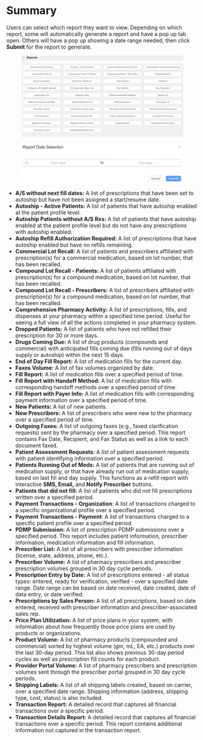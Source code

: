 # Summary

Users can select which report they want to view. Depending on which report, some will automatically generate a report and have a pop up tab open. Others will have a pop up showing a date range needed, then click **Submit** for the report to generate.

<figure><img src="../.gitbook/assets/image (317).png" alt=""><figcaption></figcaption></figure>

<figure><img src="../.gitbook/assets/image (319).png" alt="" width="563"><figcaption></figcaption></figure>

* **A/S without next fill dates:** A list of prescriptions that have been set to autoship but have not been assigned a start/resume date.
* **Autoship - Active Patients:** A list of patients that have autoship enabled at the patient profile level.
* **Autoship Patients without A/S Rxs:** A list of patients that have autoship enabled at the patient profile level but do not have any prescriptions with autoship enabled.
* **Autoship Refill Authorization Required:** A list of prescriptions that have autoship enabled but have no refills remaining.
* **Commercial Lot Recall:** A list of patients and prescribers affiliated with prescription(s) for a commercial medication, based on lot number, that has been recalled.
* **Compound Lot Recall - Patients:** A list of patients affiliated with prescription(s) for a compound medication, based on lot number, that has been recalled.
* **Compound Lot Recall - Prescribers:** A list of prescribers affiliated with prescription(s) for a compound medication, based on lot number, that has been recalled.
* **Comprehensive Pharmacy Activity:** A list of prescriptions, fills, and dispenses at your pharmacy within a specified time period. Useful for seeing a full view of all the actions completed in your pharmacy system.
* **Dropped Patients:** A list of patients who have not refilled their prescription for 30 or more days.
* **Drugs Coming Due:** A list of drug products (compounds and commercial) with anticipated fills coming due (fills running out of days supply or autoship) within the next 15 days.
* **End of Day Fill Report:** A list of medication fills for the current day.
* **Faxes Volume:** A list of fax volumes organized by date.
* **Fill Report:** A list of medication fills over a specified period of time.
* **Fill Report with Handoff Method:** A list of medication fills with corresponding handoff methods over a specified period of time.
* **Fill Report with Payer Info:** A list of medication fills with corresponding payment information over a specified period of time.
* **New Patients:** A list of new patients.
* **New Prescribers:** A list of prescribers who were new to the pharmacy over a specified period of time.
* **Outgoing Faxes:** A list of outgoing faxes (e.g., faxed clarification requests) sent by the pharmacy over a specified period. This report contains Fax Date, Recipient, and Fax Status as well as a link to each document faxed.
* **Patient Assessment Requests:** A list of patient assessment requests with patient identifying information over a specified period.
* **Patients Running Out of Meds:** A list of patients that are running out of medication supply, or that have already run out of medication supply, based on last fill and day supply. This functions as a refill report with interactive **SMS, Email,** and **Notify Prescriber** buttons.
* **Patients that did not fill:** A list of patients who did not fill prescriptions written over a specified period.
* **Payment Transactions - Organization**: A list of transactions charged to a specific organizational profile over a specified period.
* **Payment Transactions - Payment**: A list of transactions charged to a specific patient profile over a specified period.
* **PDMP Submission:** A list of prescription PDMP submissions over a specified period. This report includes patient information, prescriber information, medication information and fill information.
* **Prescriber List:** A list of all prescribers with prescriber information (license, state, address, phone, etc.).
* **Prescriber Volume:** A list of pharmacy prescribers and prescriber prescription volumes grouped in 30 day cycle periods.
* **Prescription Entry by Date:** A list of prescriptions entered - all status types: entered, ready for verification, verified - over a specified date range. Date range can be based on date received, date created, date of data entry, or date verified.
* **Prescriptions by Sales Person:** A list of all prescriptions, based on date entered, received with prescriber information and prescriber-associated sales rep.
* **Price Plan Utilization:** A list of price plans in your system, with information about how frequently those price plans are used by products or organizations.
* **Product Volume:** A list of pharmacy products (compounded and commercial) sorted by highest volume (gm, mL, EA, etc.) products over the last 30-day period. This list also shows previous 30-day period cycles as well as prescription fill counts for each product.
* **Provider Portal Volume:** A list of pharmacy prescribers and prescription volumes sent through the prescriber portal grouped in 30 day cycle periods.
* **Shipping Labels:** A list of all shipping labels created, based on carrier, over a specified date range. Shipping information (address, shipping type, cost, status) is also included.
* **Transaction Report:** A detailed record that captures all financial transactions over a specific period.
* **Transaction Details Report:** A detailed record that captures all financial transactions over a specific period. This report contains additional information not captured in the transaction report.
